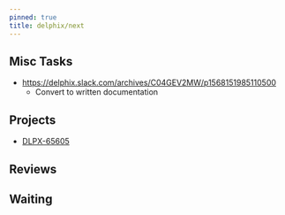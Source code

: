 ```yaml
---
pinned: true
title: delphix/next
---
```


## Misc Tasks

* https://delphix.slack.com/archives/C04GEV2MW/p1568151985110500
  * Convert to written documentation

## Projects

* [DLPX-65605](https://jira.delphix.com/browse/DLPX-65605)

## Reviews

## Waiting

